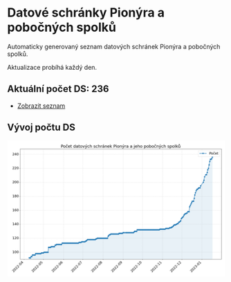 # Datové schránky Pionýra a pobočných spolků

Automaticky generovaný seznam datových schránek Pionýra a pobočných spolků.

Aktualizace probíhá každý den.

## Aktuální počet DS: 236

- [Zobrazit seznam](datovky.csv)

## Vývoj počtu DS

![Vývoj počtu datových schránek](history.png)
